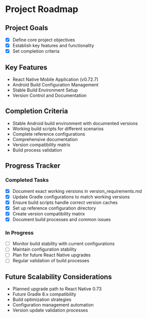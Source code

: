 # Project Roadmap

## Project Goals
- [x] Define core project objectives
- [x] Establish key features and functionality
- [x] Set completion criteria

## Key Features
- React Native Mobile Application (v0.72.7)
- Android Build Configuration Management
- Stable Build Environment Setup
- Version Control and Documentation

## Completion Criteria
- Stable Android build environment with documented versions
- Working build scripts for different scenarios
- Complete reference configurations
- Comprehensive documentation
- Version compatibility matrix
- Build process validation

## Progress Tracker

### Completed Tasks
- [x] Document exact working versions in version_requirements.md
- [x] Update Gradle configurations to match working versions
- [x] Ensure build scripts handle correct version caches
- [x] Set up reference configuration directory
- [x] Create version compatibility matrix
- [x] Document build processes and common issues

### In Progress
- [ ] Monitor build stability with current configurations
- [ ] Maintain configuration stability
- [ ] Plan for future React Native upgrades
- [ ] Regular validation of build processes

## Future Scalability Considerations
- Planned upgrade path to React Native 0.73
- Future Gradle 8.x compatibility
- Build optimization strategies
- Configuration management automation
- Version update validation processes
